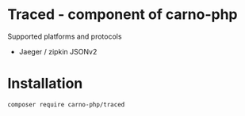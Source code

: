 # Traced - component of carno-php

Supported platforms and protocols

- Jaeger / zipkin JSONv2

# Installation

```bash
composer require carno-php/traced
```
